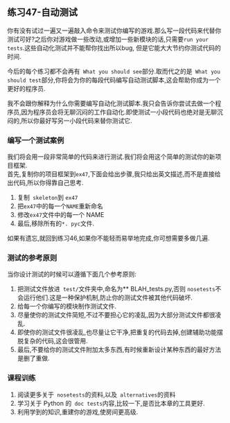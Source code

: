## 练习47-自动测试
你有没有试过一遍又一遍敲入命令来测试你编写的游戏.那么写一段代码来代替你测试可好?之后你对游戏做一些改动,或增加一些新模块的话,只需要`run your tests`.这些自动化测试并不能帮你找出所以bug, 但是它能大大节约你测试代码的时间.  

今后的每个练习都不会再有` What you should see`部分.取而代之的是` What you should test`部分,你将会为你的每段代码编写自动测试脚本,这会帮助你成为一个更好的程序员.  

我不会跟你解释为什么你需要编写自动化测试脚本.我只会告诉你尝试去做一个程序员,因为程序员会将无聊沉闷的工作自动化.即使测试一小段代码也绝对是无聊沉闷的,所以你最好写另一小段代码来替你测试它.  

### 编写一个测试案例
我们将会用一段非常简单的代码来进行测试.我们将会用这个简单的测试你的新项目框架.  
首先,复制你的项目框架到`ex47`,下面会给出步骤,我只给出英文描述,而不是直接给出代码,所以你得靠自己思考.
1. 复制` skeleton`到 `ex47`
2. 把`ex47`中的每一个`NAME`重新命名
3. 修改`ex47`文件中的每一个 NAME
4. 最后,移除所有的`*. pyc`文件.  

如果有遗忘,就回到练习46,如果你不能轻而易举地完成,你可想需要多做几遍.

### 测试的参考原则
当你设计测试的时候可以遵循下面几个参考原则:
1. 把测试文件放进` test/`文件夹中,命名为** BLAH_tests.py,否则 `nosetests`不会运行他们.这是一种保护机制,防止你的测试文件被其他代码破坏.
2. 给每一个你编写的模块制作测试文件.
3. 尽量使你的测试文件简短,不过不要担心它的凌乱,因为大部分测试文件都很凌乱.
4. 即使你的测试文件很凌乱,也尽量让它干净,把重复的代码去掉,创建辅助功能摆脱复杂的代码,这会很管用.
5. 最后,不要给你的测试文件附加太多东西,有时候重新设计某种东西的最好方法是删了重做.  

### 课程训练
1. 阅读更多关于` nosetests`的资料,以及` alternatives`的资料
2. 学习关于 Python 的` doc tests`内容,比较一下,是否比本章的工具更好.
3. 利用学到的知识,重建你的游戏,使房间更高级.
